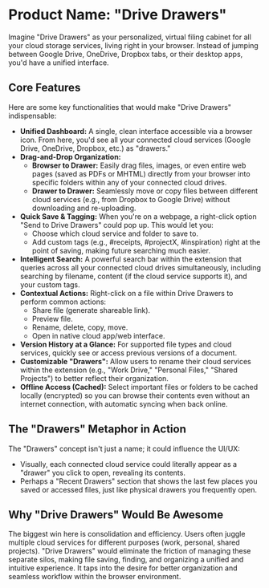 # Product Name: "Drive Drawers"

Imagine "Drive Drawers" as your personalized, virtual filing cabinet for all your cloud storage services, living right in your browser. Instead of jumping between Google Drive, OneDrive, Dropbox tabs, or their desktop apps, you'd have a unified interface.

## Core Features

Here are some key functionalities that would make "Drive Drawers" indispensable:

- **Unified Dashboard:** A single, clean interface accessible via a browser icon. From here, you'd see all your connected cloud services (Google Drive, OneDrive, Dropbox, etc.) as "drawers."
- **Drag-and-Drop Organization:**
  - **Browser to Drawer:** Easily drag files, images, or even entire web pages (saved as PDFs or MHTML) directly from your browser into specific folders within any of your connected cloud drives.
  - **Drawer to Drawer:** Seamlessly move or copy files between different cloud services (e.g., from Dropbox to Google Drive) without downloading and re-uploading.
- **Quick Save & Tagging:** When you're on a webpage, a right-click option "Send to Drive Drawers" could pop up. This would let you:
  - Choose which cloud service and folder to save to.
  - Add custom tags (e.g., #receipts, #projectX, #inspiration) right at the point of saving, making future searching much easier.
- **Intelligent Search:** A powerful search bar within the extension that queries across all your connected cloud drives simultaneously, including searching by filename, content (if the cloud service supports it), and your custom tags.
- **Contextual Actions:** Right-click on a file within Drive Drawers to perform common actions:
  - Share file (generate shareable link).
  - Preview file.
  - Rename, delete, copy, move.
  - Open in native cloud app/web interface.
- **Version History at a Glance:** For supported file types and cloud services, quickly see or access previous versions of a document.
- **Customizable "Drawers":** Allow users to rename their cloud services within the extension (e.g., "Work Drive," "Personal Files," "Shared Projects") to better reflect their organization.
- **Offline Access (Cached):** Select important files or folders to be cached locally (encrypted) so you can browse their contents even without an internet connection, with automatic syncing when back online.

## The "Drawers" Metaphor in Action

The "Drawers" concept isn't just a name; it could influence the UI/UX:

- Visually, each connected cloud service could literally appear as a "drawer" you click to open, revealing its contents.
- Perhaps a "Recent Drawers" section that shows the last few places you saved or accessed files, just like physical drawers you frequently open.

## Why "Drive Drawers" Would Be Awesome

The biggest win here is consolidation and efficiency. Users often juggle multiple cloud services for different purposes (work, personal, shared projects). "Drive Drawers" would eliminate the friction of managing these separate silos, making file saving, finding, and organizing a unified and intuitive experience. It taps into the desire for better organization and seamless workflow within the browser environment.

